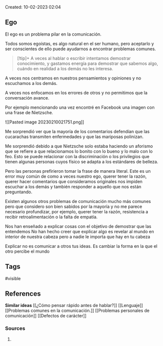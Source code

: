 Created: 10-02-2023 02:04

## <span class="pink"> **Ego** </span>
El ego es un problema pilar en la comunicación.

Todos somos egoístas, es algo  natural en el ser humano, pero aceptarlo y ser conscientes de ello puede ayudarnos a encontrar problemas comunes.

> [!tip]+
> A veces al hablar o escribir intentamos demostrar conocimiento, y gastamos energía para demostrar que sabemos algo, cuándo en realidad a los demás no les interesa.

A veces nos centramos en nuestros pensamientos y opiniones y no escuchamos a los demás.

A veces nos enfocamos en los errores de otros y no permitimos que la conversación avance.

Por ejemplo mencionando una vez encontré en Facebook una imagen con una frase de Nietzsche.

![[Pasted image 20230210021751.png]]

Me sorprendió ver que la mayoría de los comentarios defendían que las cucarachas transmiten enfermedades y que las mariposas polinizan.

Me sorprendió debido a que Nietzsche solo estaba haciendo un aforismo que se refiere a que relacionamos lo bonito con lo bueno y lo malo con lo feo. Esto se puede relacionar con la discriminación o los privilegios que tienen algunas personas cuyos físico se adapta a los estándares de belleza.

Pero las personas prefirieron tomar la frase de manera literal. Este es un error muy común de como a veces nuestro ego, querer tener la razón, querer hacer comentarios que consideramos originales nos impiden escuchar a los demás y también responder a aquello que nos están preguntando.

Existen algunos otros problemas de comunicación mucho más comunes pero que considero son bien sabidos por la mayoría y no me parece necesario profundizar, por ejemplo,  querer tener la razón, resistencia a recibir retroalimentación o la falta de empatía.

Nos han enseñado a explicar cosas con el objetivo de demostrar que las entendemos
No han hecho creer que explicar algo es revelar al mundo en interior de nuestra cabeza pero a nadie le importa que hay en tu cabeza

Explicar no es comunicar a otros tus ideas. Es cambiar la forma en la que el otro percibe el mundo

## <span class="orange"> **Tags**</span>
<span class="tag"> #visible</span> 

## <span class="green"> **References**</span>
<span class="blue"> **Similar ideas** </span>
[[¿Cómo pensar rápido antes de hablar?]]
[[Lenguaje]]
[[Problemas comunes en la comunicación.]]
[[Problemas personales de comunicación]]
[[Defectos de carácter]]

### <span class="purple"> **Sources**</span>
1. 